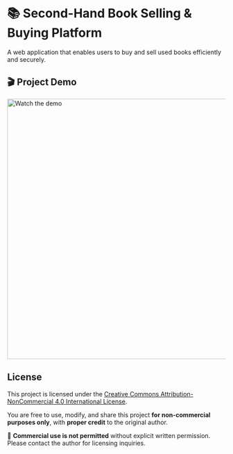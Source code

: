 # 📚 Second-Hand Book Selling & Buying Platform

A web application that enables users to buy and sell used books efficiently and securely.

## 🎬 Project Demo

<a href="https://www.youtube.com/watch?v=powWkIRCKB4" target="_blank">
  <img src="https://img.youtube.com/vi/powWkIRCKB4/0.jpg" alt="Watch the demo" width="600"/>
</a>

## License

This project is licensed under the [Creative Commons Attribution-NonCommercial 4.0 International License](https://creativecommons.org/licenses/by-nc/4.0/).

You are free to use, modify, and share this project **for non-commercial purposes only**, with **proper credit** to the original author.

📌 **Commercial use is not permitted** without explicit written permission. Please contact the author for licensing inquiries.
